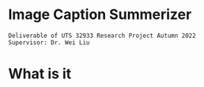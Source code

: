 # Image Caption Summerizer 
	Deliverable of UTS 32933 Research Project Autumn 2022
	Supervisor: Dr. Wei Liu

# What is it
